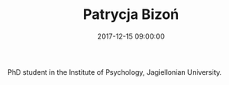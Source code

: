 ﻿---
layout: post
title:  "Patrycja Bizoń"
date:   2017-12-15 09:00:00
categories: people
image-file: /images/people/pbizon.jpg
category: clab
mail: patrycja.bizon@gmail.com
website: 
twitter:
researchgate: 
---

PhD student in the Institute of Psychology, Jagiellonian University.

    
    
    
    
